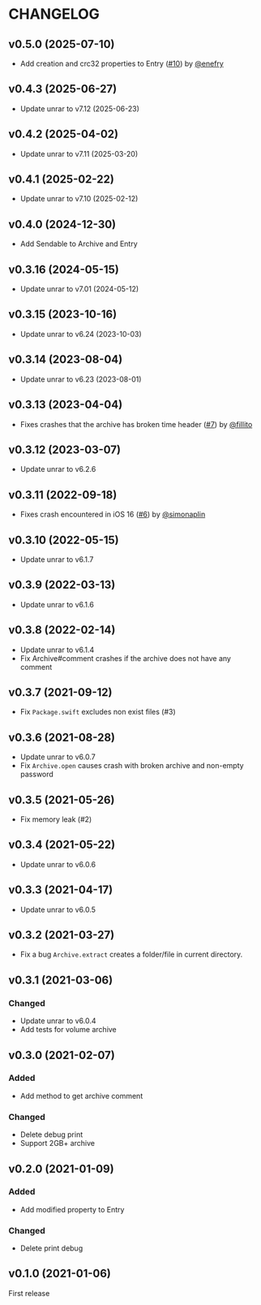 # CHANGELOG
## v0.5.0 (2025-07-10)

- Add creation and crc32 properties to Entry ([#10](https://github.com/mtgto/Unrar.swift/pull/10)) by [@enefry](https://github.com/enefry)

## v0.4.3 (2025-06-27)

- Update unrar to v7.12 (2025-06-23)

## v0.4.2 (2025-04-02)

- Update unrar to v7.11 (2025-03-20)

## v0.4.1 (2025-02-22)

- Update unrar to v7.10 (2025-02-12)

## v0.4.0 (2024-12-30)

- Add Sendable to Archive and Entry

## v0.3.16 (2024-05-15)

- Update unrar to v7.01 (2024-05-12)

## v0.3.15 (2023-10-16)

- Update unrar to v6.24 (2023-10-03)

## v0.3.14 (2023-08-04)

- Update unrar to v6.23 (2023-08-01)

## v0.3.13 (2023-04-04)

- Fixes crashes that the archive has broken time header ([#7](https://github.com/mtgto/Unrar.swift/pull/7)) by [@fillito](https://github.com/fillito)

## v0.3.12 (2023-03-07)

- Update unrar to v6.2.6

## v0.3.11 (2022-09-18)

- Fixes crash encountered in iOS 16 ([#6](https://github.com/mtgto/Unrar.swift/pull/6)) by [@simonaplin](https://github.com/simonaplin)

## v0.3.10 (2022-05-15)

- Update unrar to v6.1.7

## v0.3.9 (2022-03-13)

- Update unrar to v6.1.6

## v0.3.8 (2022-02-14)

- Update unrar to v6.1.4
- Fix Archive#comment crashes if the archive does not have any comment

## v0.3.7 (2021-09-12)

- Fix `Package.swift` excludes non exist files (#3)

## v0.3.6 (2021-08-28)

- Update unrar to v6.0.7
- Fix `Archive.open` causes crash with broken archive and non-empty password

## v0.3.5 (2021-05-26)

- Fix memory leak (#2)

## v0.3.4 (2021-05-22)

- Update unrar to v6.0.6

## v0.3.3 (2021-04-17)

- Update unrar to v6.0.5

## v0.3.2 (2021-03-27)

- Fix a bug `Archive.extract` creates a folder/file in current directory.

## v0.3.1 (2021-03-06)

### Changed

- Update unrar to v6.0.4
- Add tests for volume archive

## v0.3.0 (2021-02-07)

### Added

- Add method to get archive comment

### Changed

- Delete debug print
- Support 2GB+ archive

## v0.2.0 (2021-01-09)

### Added

- Add modified property to Entry

### Changed

- Delete print debug

## v0.1.0 (2021-01-06)

First release
